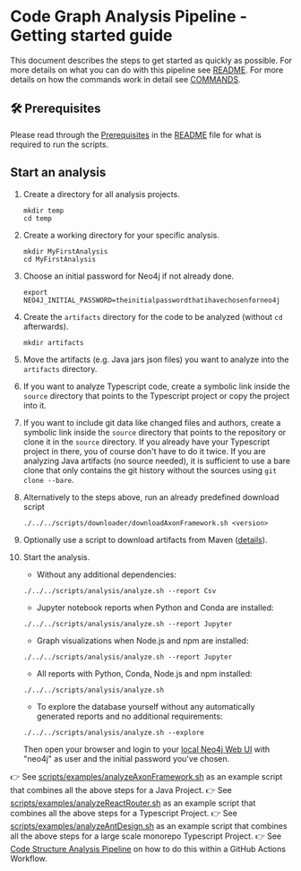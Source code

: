 # Code Graph Analysis Pipeline - Getting started guide

This document describes the steps to get started as quickly as possible. 
For more details on what you can do with this pipeline see [README](./README.md).
For more details on how the commands work in detail see [COMMANDS](./COMMANDS.md).

## 🛠 Prerequisites

Please read through the [Prerequisites](./README.md#hammer_and_wrench-prerequisites) in the [README](./README.md) file for what is required to run the scripts.

## Start an analysis

1. Create a directory for all analysis projects.

    ```shell
    mkdir temp
    cd temp
    ```

1. Create a working directory for your specific analysis.
  
    ```shell
    mkdir MyFirstAnalysis
    cd MyFirstAnalysis
    ```

1. Choose an initial password for Neo4j if not already done.

    ```shell
    export NEO4J_INITIAL_PASSWORD=theinitialpasswordthatihavechosenforneo4j
    ```

1. Create the `artifacts` directory for the code to be analyzed (without `cd` afterwards).

    ```shell
    mkdir artifacts
    ```

1. Move the artifacts (e.g. Java jars json files) you want to analyze into the `artifacts` directory.

1. If you want to analyze Typescript code, create a symbolic link inside the `source` directory that points to the Typescript project or copy the project into it.

1. If you want to include git data like changed files and authors, create a symbolic link inside the `source` directory that points to the repository or clone it in the `source` directory. If you already have your Typescript project in there, you of course don't have to do it twice. If you are analyzing Java artifacts (no source needed), it is sufficient to use a bare clone that only contains the git history without the sources using `git clone --bare`.

1. Alternatively to the steps above, run an already predefined download script

    ```shell
    ./../../scripts/downloader/downloadAxonFramework.sh <version>
    ```

1. Optionally use a script to download artifacts from Maven ([details](./COMMANDS.md#download-maven-artifacts-to-analyze)).

1. Start the analysis.

   - Without any additional dependencies:

    ```shell
    ./../../scripts/analysis/analyze.sh --report Csv
    ```

   - Jupyter notebook reports when Python and Conda are installed:

    ```shell
    ./../../scripts/analysis/analyze.sh --report Jupyter
    ```

   - Graph visualizations when Node.js and npm are installed:

    ```shell
    ./../../scripts/analysis/analyze.sh --report Jupyter
    ```

   - All reports with Python, Conda, Node.js and npm installed:

    ```shell
    ./../../scripts/analysis/analyze.sh
    ```

   - To explore the database yourself without any automatically generated reports and no additional requirements:

    ```shell
    ./../../scripts/analysis/analyze.sh --explore
    ```

    Then open your browser and login to your [local Neo4j Web UI](http://localhost:7474/browser) with "neo4j" as user and the initial password you've chosen.

👉 See [scripts/examples/analyzeAxonFramework.sh](./scripts/examples/analyzeAxonFramework.sh) as an example script that combines all the above steps for a Java Project.
👉 See [scripts/examples/analyzeReactRouter.sh](./scripts/examples/analyzeReactRouter.sh) as an example script that combines all the above steps for a Typescript Project.
👉 See [scripts/examples/analyzeAntDesign.sh](./scripts/examples/analyzeAntDesign.sh) as an example script that combines all the above steps for a large scale monorepo Typescript Project.
👉 See [Code Structure Analysis Pipeline](./.github/workflows/java-code-analysis.yml) on how to do this within a GitHub Actions Workflow.
